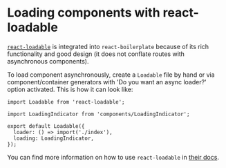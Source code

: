 # Loading components with react-loadable

[`react-loadable`](https://github.com/thejameskyle/react-loadable) is integrated into 
`react-boilerplate` because of its rich functionality and good design (it does not 
conflate routes with asynchronous components).
 
To load component asynchronously, create a `Loadable` file by hand or via component/container generators with
'Do you want an async loader?' option activated. This is how it can look like:

```JS
import Loadable from 'react-loadable';

import LoadingIndicator from 'components/LoadingIndicator';

export default Loadable({
  loader: () => import('./index'),
  loading: LoadingIndicator,
});
```

You can find more information on how to use `react-loadable` in [their docs](https://github.com/thejameskyle/react-loadable).
